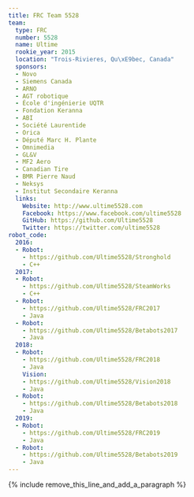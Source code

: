 ```yaml
---
title: FRC Team 5528
team:
  type: FRC
  number: 5528
  name: Ultime
  rookie_year: 2015
  location: "Trois-Rivieres, Qu\xE9bec, Canada"
  sponsors:
  - Novo
  - Siemens Canada
  - ARNO
  - AGT robotique
  - École d'ingénierie UQTR
  - Fondation Keranna
  - ABI
  - Société Laurentide
  - Orica
  - Député Marc H. Plante
  - Omnimedia
  - GL&V
  - MF2 Aero
  - Canadian Tire
  - BMR Pierre Naud
  - Neksys
  - Institut Secondaire Keranna
  links:
    Website: http://www.ultime5528.com
    Facebook: https://www.facebook.com/ultime5528
    GitHub: https://github.com/Ultime5528
    Twitter: https://twitter.com/ultime5528
robot_code:
  2016:
  - Robot:
    - https://github.com/Ultime5528/Stronghold
    - C++
  2017:
  - Robot:
    - https://github.com/Ultime5528/SteamWorks
    - C++
  - Robot:
    - https://github.com/Ultime5528/FRC2017
    - Java
  - Robot:
    - https://github.com/Ultime5528/Betabots2017
    - Java
  2018:
  - Robot:
    - https://github.com/Ultime5528/FRC2018
    - Java
    Vision:
    - https://github.com/Ultime5528/Vision2018
    - Java
  - Robot:
    - https://github.com/Ultime5528/Betabots2018
    - Java
  2019:
  - Robot:
    - https://github.com/Ultime5528/FRC2019
    - Java
  - Robot:
    - https://github.com/Ultime5528/Betabots2019
    - Java
---
```


{% include remove_this_line_and_add_a_paragraph %}

